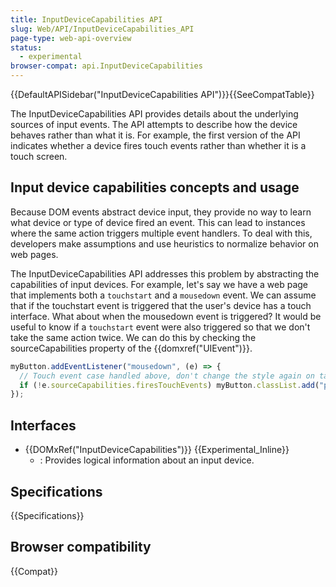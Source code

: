 ```yaml
---
title: InputDeviceCapabilities API
slug: Web/API/InputDeviceCapabilities_API
page-type: web-api-overview
status:
  - experimental
browser-compat: api.InputDeviceCapabilities
---
```


{{DefaultAPISidebar("InputDeviceCapabilities API")}}{{SeeCompatTable}}

The InputDeviceCapabilities API provides details about the underlying sources of input events. The API attempts to describe how the device behaves rather than what it is. For example, the first version of the API indicates whether a device fires touch events rather than whether it is a touch screen.

## Input device capabilities concepts and usage

Because DOM events abstract device input, they provide no way to learn what device or type of device fired an event. This can lead to instances where the same action triggers multiple event handlers. To deal with this, developers make assumptions and use heuristics to normalize behavior on web pages.

The InputDeviceCapabilities API addresses this problem by abstracting the capabilities of input devices. For example, let's say we have a web page that implements both a `touchstart` and a `mousedown` event. We can assume that if the touchstart event is triggered that the user's device has a touch interface. What about when the mousedown event is triggered? It would be useful to know if a `touchstart` event were also triggered so that we don't take the same action twice. We can do this by checking the sourceCapabilities property of the {{domxref("UIEvent")}}.

```js
myButton.addEventListener("mousedown", (e) => {
  // Touch event case handled above, don't change the style again on tap.
  if (!e.sourceCapabilities.firesTouchEvents) myButton.classList.add("pressed");
});
```

## Interfaces

- {{DOMxRef("InputDeviceCapabilities")}} {{Experimental_Inline}}
  - : Provides logical information about an input device.

## Specifications

{{Specifications}}

## Browser compatibility

{{Compat}}
